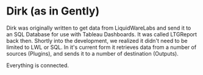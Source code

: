 # Dirk (as in Gently)

Dirk was originally written to get data from LiquidWareLabs and send it to an SQL Database for use with Tableau Dashboards. It was called LTGReport back then. Shortly into the development, we realized it didn't need to be limited to LWL or SQL. In it's current form it retrieves data from a number of sources (Plugins), and sends it to a number of destination (Outputs).

Everything is connected.